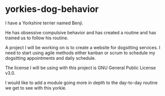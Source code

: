 # yorkies-dog-behavior

I have a Yorkshire terrier named Benji.

He has obsessive compulsive behavior and has created a routine and has trained us to follow his routine.

A project I will be working on is to create a website for dogsitting services. I need to start using agile methods either kanban or scrum to schedule my dogsitting appointments and daily schedule.

The license I will be using with this project is GNU General Public License v3.0.

I would like to add a module going more in depth to the day-to-day routine we get to see with this yorkie.
